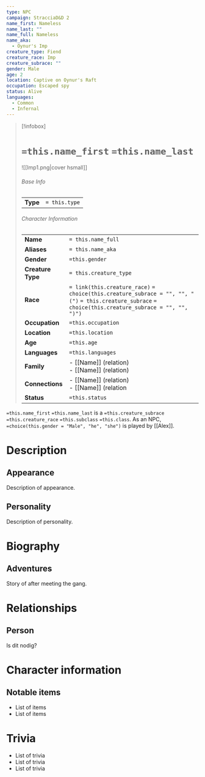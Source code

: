 ```yaml
---
type: NPC
campaign: StracciaD&D 2
name_first: Nameless
name_last: ""
name_full: Nameless
name_aka:
  - Oynur's Imp
creature_type: Fiend
creature_race: Imp
creature_subrace: ""
gender: Male
age: 2
location: Captive on Oynur's Raft
occupation: Escaped spy
status: Alive
languages:
  - Common
  - Infernal
---
```

> [!infobox]  
> # `=this.name_first` `=this.name_last`
> ![[Imp1.png|cover hsmall]]  
> ###### Base Info
> | | |  
> |---|---|  
> | **Type** | `= this.type` |
> ###### Character Information  
> | | |  
> |---|---|  
> | **Name** | `= this.name_full` |
> | **Aliases** | `= this.name_aka` |
> | **Gender** | `=this.gender` | 
> | **Creature Type** | `= this.creature_type` |
> | **Race** | `= link(this.creature_race)` `= choice(this.creature_subrace = "", "", "(")` `= this.creature_subrace` `= choice(this.creature_subrace = "", "", ")")`|  
> | **Occupation** | `=this.occupation` |  
> | **Location** | `=this.location` |
> | **Age** | `=this.age` |
> | **Languages** | `=this.languages` |  
> | **Family** | - [[Name]] (relation)<br>- [[Name]] (relation) |
> | **Connections** | - [[Name]] (relation)<br>- [[Name]] (relation |
> | **Status** | `=this.status` |

`=this.name_first` `=this.name_last` is a `=this.creature_subrace` `=this.creature_race` `=this.subclass` `=this.class`. As an NPC, `=choice(this.gender = "Male", "he", "she")` is played by [[Alex]]. 
# Description
## Appearance
Description of appearance.
## Personality
Description of personality.
# Biography
## Adventures
Story of after meeting the gang.
# Relationships
## Person
Is dit nodig?
# Character information
## Notable items
- List of items
- List of items
# Trivia
- List of trivia
- List of trivia
- List of trivia